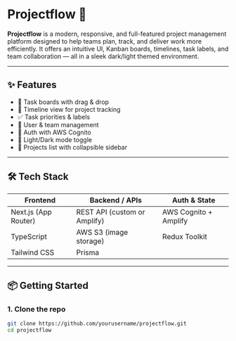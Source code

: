 # Projectflow 🚀

**Projectflow** is a modern, responsive, and full-featured project management platform designed to help teams plan, track, and deliver work more efficiently. It offers an intuitive UI, Kanban boards, timelines, task labels, and team collaboration — all in a sleek dark/light themed environment.

---

## ✨ Features

- 🧩 Task boards with drag & drop
- 📅 Timeline view for project tracking
- ✅ Task priorities & labels
- 👥 User & team management
- 🔐 Auth with AWS Cognito
- 🌙 Light/Dark mode toggle
- 📁 Projects list with collapsible sidebar

---

## 🛠️ Tech Stack

| Frontend         | Backend / APIs       | Auth & State         |
|------------------|----------------------|----------------------|
| Next.js (App Router) | REST API (custom or Amplify) | AWS Cognito + Amplify |
| TypeScript       | AWS S3 (image storage) | Redux Toolkit        |
| Tailwind CSS     | Prisma |

---

## 📦 Getting Started

### 1. Clone the repo

```bash
git clone https://github.com/yourusername/projectflow.git
cd projectflow
